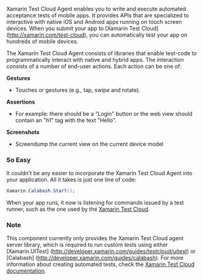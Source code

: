 Xamarin Test Cloud Agent enables you to write and execute automated acceptance tests of mobile apps. It provides APIs that are specialized to interactive with native iOS and Android apps running on touch
 screen devices. When you submit your app to [Xamarin Test Cloud]
 (http://xamarin.com/test-cloud), you can automatically test your app on 
 hundreds of mobile devices.

The Xamarin Test Cloud Agent consists of libraries that enable test-code to 
programmatically interact with native and hybrid apps. The interaction consists of a number of end-user actions. Each action can be one of:

**Gestures**  

 - Touches or gestures (e.g., tap, swipe and rotate).

**Assertions**  

 - For example: there should be a "Login" button or the web view should contain an "h1" tag with the text "Hello".

**Screenshots**  

 - Screendump the current view on the current device model

### So Easy ###

It couldn't be any easier to incorporate the Xamarin Test Cloud Agent into your 
application. All it takes is just one line of code:

```csharp
Xamarin.Calabash.Start();
```

When your app runs, it now is listening for commands issued by a test runner, such as the one used by the [Xamarin Test Cloud](http://xamarin.com/test-cloud).

### Note ###

This component currently only provides the Xamarin Test Cloud agent server 
library, which is required to run custom tests using either [Xamarin.UITest]
(http://developer.xamarin.com/guides/testcloud/uitest) or [Calabash]
(http://developer.xamarin.com/guides/calabash). For more information about creating automated tests, check the [Xamarin Test Cloud documentation](http://developer.xamarin.com/testcloud).
